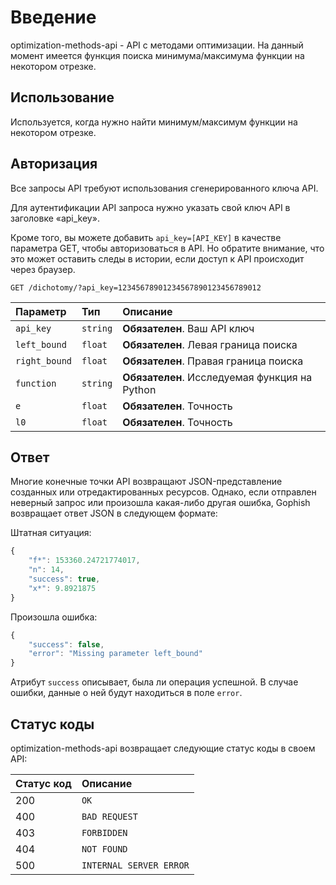 # Введение

optimization-methods-api - API с методами оптимизации. На данный момент имеется функция поиска минимума/максимума функции на некотором отрезке.

## Использование

Используется, когда нужно найти минимум/максимум функции на некотором отрезке.

## Авторизация

Все запросы API требуют использования сгенерированного ключа API.

Для аутентификации API запроса нужно указать свой ключ API в заголовке «api_key».

Кроме того, вы можете добавить `api_key=[API_KEY]` в качестве параметра GET, чтобы авторизоваться в API. Но обратите внимание, что это может оставить следы в истории, если доступ к API происходит через браузер.
```http
GET /dichotomy/?api_key=12345678901234567890123456789012
```

| Параметр | Тип | Описание |
| :--- | :--- | :--- |
| `api_key` | `string` | **Обязателен**. Ваш API ключ |
| `left_bound` | `float` |  **Обязателен**. Левая граница поиска |
| `right_bound` | `float` |  **Обязателен**. Правая граница поиска |
| `function` | `string` |  **Обязателен**. Исследуемая функция на Python |
| `e` | `float` |  **Обязателен**. Точность |
| `l0` | `float` |  **Обязателен**. Точность |

## Ответ

Многие конечные точки API возвращают JSON-представление созданных или отредактированных ресурсов. Однако, если отправлен неверный запрос или произошла какая-либо другая ошибка, Gophish возвращает ответ JSON в следующем формате:

Штатная ситуация:
```javascript
{
    "f*": 153360.24721774017,
    "n": 14,
    "success": true,
    "x*": 9.8921875
}
```

Произошла ошибка:
```javascript
{
    "success": false,
    "error": "Missing parameter left_bound"
}
```

Атрибут `success` описывает, была ли операция успешной.
В случае ошибки, данные о ней будут находиться в поле `error`.

## Статус коды

optimization-methods-api возвращает следующие статус коды в своем API:

| Статус код | Описание |
| :--- | :--- |
| 200 | `OK` |
| 400 | `BAD REQUEST` |
| 403 | `FORBIDDEN` |
| 404 | `NOT FOUND` |
| 500 | `INTERNAL SERVER ERROR` |
